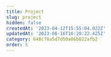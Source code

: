 ```yaml
---
title: Project
slug: project
hidden: false
createdAt: '2023-04-12T15:55:04.022Z'
updatedAt: '2023-06-16T16:20:22.425Z'
category: 648c78a5d7d50a06b022afb2
order: 5
---
```

